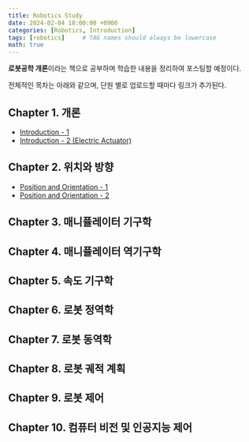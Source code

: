 ```yaml
---
title: Robotics Study
date: 2024-02-04 18:00:00 +0900
categories: [Robotics, Introduction]
tags: [robotics]     # TAG names should always be lowercase
math: true
---
```




**로봇공학 개론**이라는 책으로 공부하며 학습한 내용을 정리하여 포스팅할 예정이다.

전체적인 목차는 아래와 같으며, 단원 별로 업로드할 때마다 링크가 추가된다.



## Chapter 1. 개론

- [Introduction - 1](../robotics-1.1)
- [Introduction - 2 (Electric Actuator)](../robotics-1.2)

## Chapter 2. 위치와 방향

- [Position and Orientation - 1](../robotics-2.1)
- [Position and Orientation - 2](../robotics-2.2)

## Chapter 3. 매니퓰레이터 기구학

## Chapter 4. 매니퓰레이터 역기구학

## Chapter 5. 속도 기구학

## Chapter 6. 로봇 정역학

## Chapter 7. 로봇 동역학

## Chapter 8. 로봇 궤적 계획

## Chapter 9. 로봇 제어

## Chapter 10. 컴퓨터 비전 및 인공지능 제어

